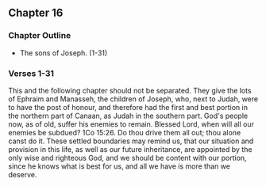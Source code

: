 ## Chapter 16

### Chapter Outline

- The sons of Joseph. (1-31)

### Verses 1-31

This and the following chapter should not be separated. They give the lots of Ephraim and Manasseh, the children of Joseph, who, next to Judah, were to have the post of honour, and therefore had the first and best portion in the northern part of Canaan, as Judah in the southern part. God's people now, as of old, suffer his enemies to remain. Blessed Lord, when will all our enemies be subdued? 1Co 15:26. Do thou drive them all out; thou alone canst do it. These settled boundaries may remind us, that our situation and provision in this life, as well as our future inheritance, are appointed by the only wise and righteous God, and we should be content with our portion, since he knows what is best for us, and all we have is more than we deserve.


